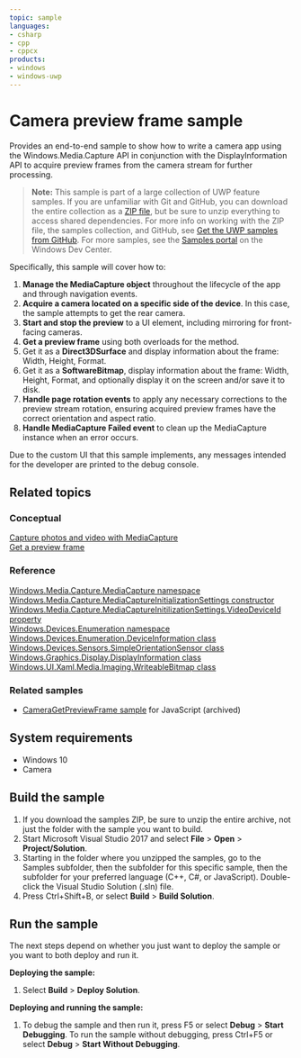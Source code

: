 ```yaml
---
topic: sample
languages:
- csharp
- cpp
- cppcx
products:
- windows
- windows-uwp
---
```


<!---
  category: AudioVideoAndCamera 
  samplefwlink: http://go.microsoft.com/fwlink/p/?LinkId=620516
--->

# Camera preview frame sample

Provides an end-to-end sample to show how to write a camera app using the Windows.Media.Capture API in conjunction with 
the DisplayInformation API to acquire preview frames from the camera stream for further processing.

> **Note:** This sample is part of a large collection of UWP feature samples. 
> If you are unfamiliar with Git and GitHub, you can download the entire collection as a 
> [ZIP file](https://github.com/Microsoft/Windows-universal-samples/archive/master.zip), but be 
> sure to unzip everything to access shared dependencies. For more info on working with the ZIP file, 
> the samples collection, and GitHub, see [Get the UWP samples from GitHub](https://aka.ms/ovu2uq). 
> For more samples, see the [Samples portal](https://aka.ms/winsamples) on the Windows Dev Center. 

Specifically, this sample will cover how to:

1. **Manage the MediaCapture object** throughout the lifecycle of the app and through navigation events.
2. **Acquire a camera located on a specific side of the device**. In this case, the sample attempts to get the rear camera.
3. **Start and stop the preview** to a UI element, including mirroring for front-facing cameras.
4. **Get a preview frame** using both overloads for the method.
  1. Get it as a **Direct3DSurface** and display information about the frame: Width, Height, Format.
  2. Get it as a **SoftwareBitmap**, display information about the frame: Width, Height, Format, and optionally display it on the screen and/or save it to disk.
5. **Handle page rotation events** to apply any necessary corrections to the preview stream rotation, ensuring acquired preview frames have the correct orientation and aspect ratio.
6. **Handle MediaCapture Failed event** to clean up the MediaCapture instance when an error occurs.

Due to the custom UI that this sample implements, any messages intended for the developer are printed to the debug console.

## Related topics

### Conceptual

[Capture photos and video with MediaCapture](https://msdn.microsoft.com/library/windows/apps/mt243896)  
[Get a preview frame](http://go.microsoft.com/fwlink/?LinkId=627229)  

### Reference

[Windows.Media.Capture.MediaCapture namespace](https://msdn.microsoft.com/library/windows/apps/windows.media.devices.aspx)  
[Windows.Media.Capture.MediaCaptureInitializationSettings constructor](https://msdn.microsoft.com/library/windows/apps/windows.media.capture.mediacaptureinitializationsettings.mediacaptureinitializationsettings.aspx)  
[Windows.Media.Capture.MediaCaptureInitilizationSettings.VideoDeviceId property](https://msdn.microsoft.com/library/windows/apps/windows.media.capture.mediacaptureinitializationsettings.videodeviceid.aspx)  
[Windows.Devices.Enumeration namespace](https://msdn.microsoft.com/library/windows/apps/windows.devices.enumeration.aspx)  
[Windows.Devices.Enumeration.DeviceInformation class](https://msdn.microsoft.com/library/windows/apps/windows.devices.enumeration.deviceinformation)  
[Windows.Devices.Sensors.SimpleOrientationSensor class](https://msdn.microsoft.com/library/windows/apps/windows.devices.sensors.simpleorientationsensor.aspx)  
[Windows.Graphics.Display.DisplayInformation class](https://msdn.microsoft.com/library/windows/apps/windows.graphics.display.displayinformation.aspx)  
[Windows.UI.Xaml.Media.Imaging.WriteableBitmap class](https://msdn.microsoft.com/library/windows/apps/windows.ui.xaml.media.imaging.writeablebitmap.aspx)  

### Related samples

* [CameraGetPreviewFrame sample](/archived/CameraGetPreviewFrame/) for JavaScript (archived)

## System requirements

* Windows 10
* Camera

## Build the sample

1. If you download the samples ZIP, be sure to unzip the entire archive, not just the folder with the sample you want to build. 
2. Start Microsoft Visual Studio 2017 and select **File** \> **Open** \> **Project/Solution**.
3. Starting in the folder where you unzipped the samples, go to the Samples subfolder, then the subfolder for this specific sample, then the subfolder for your preferred language (C++, C#, or JavaScript). Double-click the Visual Studio Solution (.sln) file.
4. Press Ctrl+Shift+B, or select **Build** \> **Build Solution**.

## Run the sample

The next steps depend on whether you just want to deploy the sample or you want to both deploy and run it.

**Deploying the sample:**

1.  Select **Build** \> **Deploy Solution**.

**Deploying and running the sample:**

1.  To debug the sample and then run it, press F5 or select **Debug** \> **Start Debugging**. To run the sample without debugging, press Ctrl+F5 or select **Debug** \> **Start Without Debugging**.


